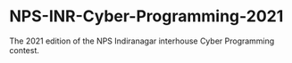 # NPS-INR-Cyber-Programming-2021
The 2021 edition of the NPS Indiranagar interhouse Cyber Programming contest.
